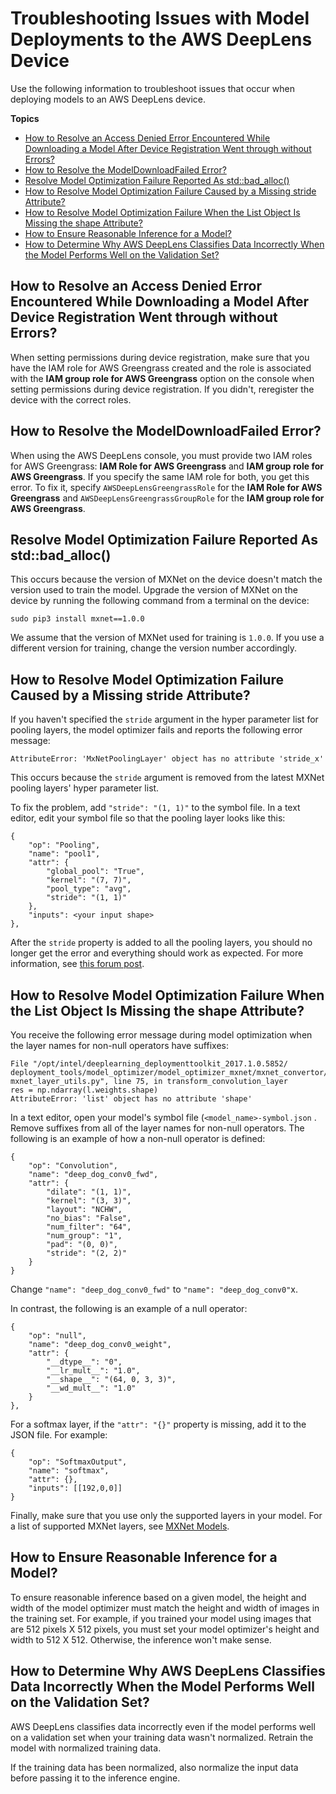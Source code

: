 # Troubleshooting Issues with Model Deployments to the AWS DeepLens Device<a name="troubleshooting-model-deployment"></a>

Use the following information to troubleshoot issues that occur when deploying models to an AWS DeepLens device\.

**Topics**
+ [How to Resolve an Access Denied Error Encountered While Downloading a Model After Device Registration Went through without Errors?](#troubleshooting-device-registration-11)
+ [How to Resolve the ModelDownloadFailed Error?](#troubleshooting-model-deployment-download)
+ [Resolve Model Optimization Failure Reported As std::bad\_alloc\(\)](#troubleshooting-model-deployment-1)
+ [How to Resolve Model Optimization Failure Caused by a Missing stride Attribute?](#troubleshooting-model-deployment-2)
+ [How to Resolve Model Optimization Failure When the List Object Is Missing the shape Attribute?](#troubleshooting-model-deployment-3)
+ [How to Ensure Reasonable Inference for a Model?](#troubleshooting-model-deployment-4)
+ [How to Determine Why AWS DeepLens Classifies Data Incorrectly When the Model Performs Well on the Validation Set?](#troubleshooting-model-deployment-5)

## How to Resolve an Access Denied Error Encountered While Downloading a Model After Device Registration Went through without Errors?<a name="troubleshooting-device-registration-11"></a>

When setting permissions during device registration, make sure that you have the IAM role for AWS Greengrass created and the role is associated with the **IAM group role for AWS Greengrass** option on the console when setting permissions during device registration\. If you didn't, reregister the device with the correct roles\.

## How to Resolve the ModelDownloadFailed Error?<a name="troubleshooting-model-deployment-download"></a>

When using the AWS DeepLens console, you must provide two IAM roles for AWS Greengrass: **IAM Role for AWS Greengrass** and **IAM group role for AWS Greengrass**\. If you specify the same IAM role for both, you get this error\. To fix it, specify `AWSDeepLensGreengrassRole` for the **IAM Role for AWS Greengrass** and `AWSDeepLensGreengrassGroupRole` for the **IAM group role for AWS Greengrass**\.

## Resolve Model Optimization Failure Reported As std::bad\_alloc\(\)<a name="troubleshooting-model-deployment-1"></a>

This occurs because the version of MXNet on the device doesn't match the version used to train the model\. Upgrade the version of MXNet on the device by running the following command from a terminal on the device: 

```
sudo pip3 install mxnet==1.0.0
```

We assume that the version of MXNet used for training is `1.0.0`\. If you use a different version for training, change the version number accordingly\.

## How to Resolve Model Optimization Failure Caused by a Missing stride Attribute?<a name="troubleshooting-model-deployment-2"></a>

If you haven't specified the `stride` argument in the hyper parameter list for pooling layers, the model optimizer fails and reports the following error message:

```
AttributeError: 'MxNetPoolingLayer' object has no attribute 'stride_x'
```

This occurs because the `stride` argument is removed from the latest MXNet pooling layers' hyper parameter list\.

To fix the problem, add `"stride": "(1, 1)"` to the symbol file\. In a text editor, edit your symbol file so that the pooling layer looks like this:

```
{
    "op": "Pooling",
    "name": "pool1",
    "attr": {
        "global_pool": "True",
        "kernel": "(7, 7)",
        "pool_type": "avg",
        "stride": "(1, 1)"
    },
    "inputs": <your input shape>
},
```

 After the `stride` property is added to all the pooling layers, you should no longer get the error and everything should work as expected\. For more information, see [this forum post](https://forums.aws.amazon.com/thread.jspa?threadID=271284&tstart=0)\. 

## How to Resolve Model Optimization Failure When the List Object Is Missing the shape Attribute?<a name="troubleshooting-model-deployment-3"></a>

You receive the following error message during model optimization when the layer names for non\-null operators have suffixes: 

```
File "/opt/intel/deeplearning_deploymenttoolkit_2017.1.0.5852/
deployment_tools/model_optimizer/model_optimizer_mxnet/mxnet_convertor/
mxnet_layer_utils.py", line 75, in transform_convolution_layer
res = np.ndarray(l.weights.shape)
AttributeError: 'list' object has no attribute 'shape'
```

In a text editor, open your model's symbol file \(`<model_name>-symbol.json` \. Remove suffixes from all of the layer names for non\-null operators\. The following is an example of how a non\-null operator is defined:

```
{
    "op": "Convolution",
    "name": "deep_dog_conv0_fwd",
    "attr": {
        "dilate": "(1, 1)",
        "kernel": "(3, 3)",
        "layout": "NCHW",
        "no_bias": "False",
        "num_filter": "64",
        "num_group": "1",
        "pad": "(0, 0)",
        "stride": "(2, 2)"
    }
}
```

Change `"name": "deep_dog_conv0_fwd"` to `"name": "deep_dog_conv0"`x\.

In contrast, the following is an example of a null operator:

```
{
    "op": "null",
    "name": "deep_dog_conv0_weight",
    "attr": {
        "__dtype__": "0",
        "__lr_mult__": "1.0",
        "__shape__": "(64, 0, 3, 3)",
        "__wd_mult__": "1.0"
    }
},
```

For a softmax layer, if the `"attr": "{}"` property is missing, add it to the JSON file\. For example:

```
{
    "op": "SoftmaxOutput",
    "name": "softmax",
    "attr": {},
    "inputs": [[192,0,0]]
}
```

Finally, make sure that you use only the supported layers in your model\. For a list of supported MXNet layers, see [MXNet Models](deeplens-supported-frameworks-mxnet.md)\.

## How to Ensure Reasonable Inference for a Model?<a name="troubleshooting-model-deployment-4"></a>

To ensure reasonable inference based on a given model, the height and width of the model optimizer must match the height and width of images in the training set\. For example, if you trained your model using images that are 512 pixels X 512 pixels, you must set your model optimizer's height and width to 512 X 512\. Otherwise, the inference won't make sense\.

## How to Determine Why AWS DeepLens Classifies Data Incorrectly When the Model Performs Well on the Validation Set?<a name="troubleshooting-model-deployment-5"></a>

AWS DeepLens classifies data incorrectly even if the model performs well on a validation set when your training data wasn't normalized\. Retrain the model with normalized training data\.

If the training data has been normalized, also normalize the input data before passing it to the inference engine\.
